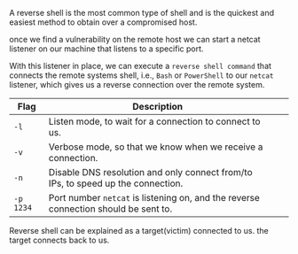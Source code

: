 A reverse shell is the most common type of shell and is the quickest and easiest method to obtain over a compromised host.

once we find a vulnerability on the remote host we can start a netcat listener on our machine that listens to a specific port.

With this listener in place, we can execute a `reverse shell command` that connects the remote systems shell, i.e., `Bash` or `PowerShell` to our `netcat` listener, which gives us a reverse connection over the remote system.

| Flag      | Description                                                                         |     |     |
| --------- | ----------------------------------------------------------------------------------- | --- | --- |
| `-l`      | Listen mode, to wait for a connection to connect to us.                             |     |     |
| `-v`      | Verbose mode, so that we know when we receive a connection.                         |     |     |
| `-n`      | Disable DNS resolution and only connect from/to IPs, to speed up the connection.    |     |     |
| `-p 1234` | Port number `netcat` is listening on, and the reverse connection should be sent to. |     |     |

Reverse shell can be explained as a target(victim) connected to us.
the target connects back to us.